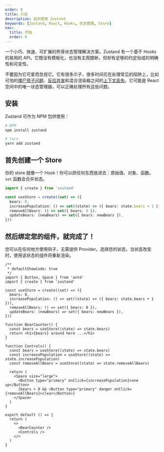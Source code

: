 ```yaml
---
order: 0
title: 介绍
description: 如何使用 Zustand
keywords: [Zustand, React, Hooks, 状态管理, Store]
nav:
  title: 开始
  order: 0
---
```


一个小巧、快速、可扩展的熊骨状态管理解决方案。Zustand 有一个基于 Hooks 的易用的 API。它既没有模板化，也没有主观臆断，但却有足够的约定俗成的明确性和可变性。

不要因为它可爱而忽视它。它有很多爪子，很多时间花在处理常见的陷阱上，比如可怕的[僵尸孩子问题](https://react-redux.js.org/api/hooks#stale-props-and-zombie-children)、[反应并发](https://github.com/bvaughn/rfcs/blob/useMutableSource/text/0000-use-mutable-source.md)和混合渲染器之间的[上下文丢失](https://github.com/facebook/react/issues/13332)。它可能是 React 空间中的唯一状态管理器，可以正确处理所有这些问题。

## 安装

Zustand 可作为 NPM 包供使用：

```bash
# NPM
npm install zustand

# Yarn
yarn add zustand
```

## 首先创建一个 Store

你的 store 就像一个 Hook！你可以把任何东西放进去：原始值、对象、函数。`set` 函数会合并状态。

```ts
import { create } from 'zustand'

const useStore = create((set) => ({
  bears: 0,
  increasePopulation: () => set((state) => ({ bears: state.bears + 1 })),
  removeAllBears: () => set({ bears: 0 }),
  updateBears: (newBears) => set({ bears: newBears }),
}))
```

## 然后绑定您的组件，就完成了！

您可以在任何地方使用钩子，无需提供 Provider。选择您的状态，当状态改变时，使用该状态的组件将重新渲染。

```tsx
/**
 * defaultShowCode: true
 */
import { Button, Space } from 'antd'
import { create } from 'zustand'

const useStore = create((set) => ({
  bears: 0,
  increasePopulation: () => set((state) => ({ bears: state.bears + 1 })),
  removeAllBears: () => set({ bears: 0 }),
  updateBears: (newBears) => set({ bears: newBears }),
}))

function BearCounter() {
  const bears = useStore((state) => state.bears)
  return <h1>{bears} around here ...</h1>
}

function Controls() {
  const bears = useStore((state) => state.bears)
  const increasePopulation = useStore((state) => state.increasePopulation)
  const removeAllBears = useStore((state) => state.removeAllBears)

  return (
    <Space size="large">
      <Button type="primary" onClick={increasePopulation}>one up</Button>
      {bears > 0 && <Button type="primary" danger onClick={removeAllBears}>clear</Button>}
    </Space>
  )
}

export default () => {
  return (
    <>
      <BearCounter />
      <Controls />
    </>
  )
}
```
